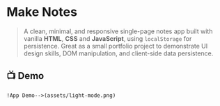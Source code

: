 # Make Notes


> A clean, minimal, and responsive single-page notes app built with vanilla **HTML**, **CSS** and **JavaScript**, using `localStorage` for persistence. Great as a small portfolio project to demonstrate UI design skills, DOM manipulation, and client-side data persistence.


## 📺 Demo


```md
!App Demo-->(assets/light-mode.png)